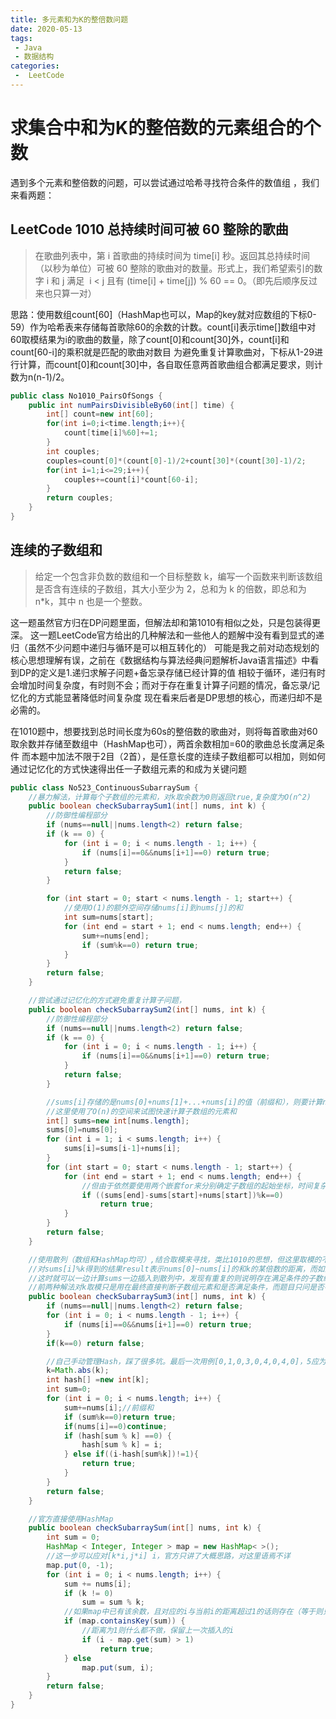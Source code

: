 ```yaml
---
title: 多元素和为K的整倍数问题
date: 2020-05-13
tags:
 - Java
 - 数据结构
categories:
 -  LeetCode
---
```


# 求集合中和为K的整倍数的元素组合的个数
遇到多个元素和整倍数的问题，可以尝试通过哈希寻找符合条件的数值组 ，我们来看两题：

## LeetCode 1010 总持续时间可被 60 整除的歌曲

> 在歌曲列表中，第 i 首歌曲的持续时间为 time[i] 秒。返回其总持续时间（以秒为单位）可被 60 整除的歌曲对的数量。形式上，我们希望索引的数字 i 和 j 满足  i < j 且有 (time[i] + time[j]) % 60 == 0。（即先后顺序反过来也只算一对）

思路：使用数组count[60]（HashMap也可以，Map的key就对应数组的下标0-59）作为哈希表来存储每首歌除60的余数的计数。count[i]表示time[]数组中对60取模结果为i的歌曲的数量，除了count[0]和count[30]外，count[i]和count[60-i]的乘积就是匹配的歌曲对数目
为避免重复计算歌曲对，下标从1-29进行计算，而count[0]和count[30]中，各自取任意两首歌曲组合都满足要求，则计数为n(n-1)/2。

````Java
public class No1010_PairsOfSongs {
    public int numPairsDivisibleBy60(int[] time) {
        int[] count=new int[60];
        for(int i=0;i<time.length;i++){
            count[time[i]%60]+=1;
        }
        int couples;
        couples=count[0]*(count[0]-1)/2+count[30]*(count[30]-1)/2;
        for(int i=1;i<=29;i++){
            couples+=count[i]*count[60-i];
        }
        return couples;
    }
}
````

<!--more-->

##  连续的子数组和
> 给定一个包含非负数的数组和一个目标整数 k，编写一个函数来判断该数组是否含有连续的子数组，其大小至少为 2，总和为 k 的倍数，即总和为 n*k，其中 n 也是一个整数。

这一题虽然官方归在DP问题里面，但解法却和第1010有相似之处，只是包装得更深。
这一题LeetCode官方给出的几种解法和一些他人的题解中没有看到显式的递归（虽然不少问题中递归与循环是可以相互转化的）
可能是我之前对动态规划的核心思想理解有误，之前在《数据结构与算法经典问题解析Java语言描述》中看到DP的定义是1.递归求解子问题+备忘录存储已经计算的值
相较于循环，递归有时会增加时间复杂度，有时则不会；而对于存在重复计算子问题的情况，备忘录/记忆化的方式能显著降低时间复杂度
现在看来后者是DP思想的核心，而递归却不是必需的。

在1010题中，想要找到总时间长度为60s的整倍数的歌曲对，则将每首歌曲对60取余数并存储至数组中（HashMap也可），两首余数相加=60的歌曲总长度满足条件
而本题中加法不限于2目（2首），是任意长度的连续子数组都可以相加，则如何通过记忆化的方式快速得出任一子数组元素的和成为关键问题

````Java
public class No523_ContinuousSubarraySum {
    //暴力解法，计算每个子数组的元素和，对k取余数为0则返回true,复杂度为O(n^2)
    public boolean checkSubarraySum1(int[] nums, int k) {
        //防御性编程部分
        if (nums==null||nums.length<2) return false;
        if (k == 0) {
            for (int i = 0; i < nums.length - 1; i++) {
                if (nums[i]==0&&nums[i+1]==0) return true;
            }
            return false;
        }

        for (int start = 0; start < nums.length - 1; start++) {
            //使用O(1)的额外空间存储nums[i]到nums[j]的和
            int sum=nums[start];
            for (int end = start + 1; end < nums.length; end++) {
                sum+=nums[end];
                if (sum%k==0) return true;
            }
        }
        return false;
    }

    //尝试通过记忆化的方式避免重复计算子问题，
    public boolean checkSubarraySum2(int[] nums, int k) {
        //防御性编程部分
        if (nums==null||nums.length<2) return false;
        if (k == 0) {
            for (int i = 0; i < nums.length - 1; i++) {
                if (nums[i]==0&&nums[i+1]==0) return true;
            }
            return false;
        }

        //sums[i]存储的是nums[0]+nums[1]+...+nums[i]的值（前缀和），则要计算nums[i]到nums[j]的和可以直接用sums[j]-sum[i]+nums[i]
        //这里使用了O(n)的空间来试图快速计算子数组的元素和
        int[] sums=new int[nums.length];
        sums[0]=nums[0];
        for (int i = 1; i < sums.length; i++) {
            sums[i]=sums[i-1]+nums[i];
        }
        for (int start = 0; start < nums.length - 1; start++) {
            for (int end = start + 1; end < nums.length; end++) {
                //但由于依然要使用两个嵌套for来分别确定子数组的起始坐标，时间复杂度仍然为O(n^2)
                if ((sums[end]-sums[start]+nums[start])%k==0)
                    return true;
            }
        }
        return false;
    }

    //使用散列（数组和HashMap均可）,结合取模来寻找，类比1010的思想，但这里取模的不是nums中某一元素的值，而是sums中存储的前缀和
    //对sums[i]%k得到的结果result表示nums[0]~nums[i]的和k的某倍数的距离，而如果后面某一j也有nums[0]~nums[j]和k的某倍数的距离也为result,则i~j间的元素和为k的整数倍
    //这时就可以一边计算sums一边插入到散列中，发现有重复的则说明存在满足条件的子数组
    //前两种解法对k取模只是用在最终直接判断子数组元素和是否满足条件，而题目只问是否存在（1010中只问存在多少对），都没有直接问是哪些
    public boolean checkSubarraySum3(int[] nums, int k) {
        if (nums==null||nums.length<2) return false;
        for (int i = 0; i < nums.length - 1; i++) {
            if (nums[i]==0&&nums[i+1]==0) return true;
        }
        if(k==0) return false;

        //自己手动管理Hash，踩了很多坑。最后一次用例[0,1,0,3,0,4,0,4,0]，5应为false，但输出为true，调不动了
        k=Math.abs(k);
        int hash[] =new int[k];
        int sum=0;
        for (int i = 0; i < nums.length; i++) {
            sum+=nums[i];//前缀和
            if (sum%k==0)return true;
            if(nums[i]==0)continue;
            if (hash[sum % k] ==0) {
                hash[sum % k] = i;
            } else if((i-hash[sum%k])!=1){
                return true;
            }
        }
        return false;
    }

    //官方直接使用HashMap
    public boolean checkSubarraySum(int[] nums, int k) {
        int sum = 0;
        HashMap < Integer, Integer > map = new HashMap< >();
        //这一步可以应对[k*i,j*i] i，官方只讲了大概思路，对这里语焉不详
        map.put(0, -1);
        for (int i = 0; i < nums.length; i++) {
            sum += nums[i];
            if (k != 0)
                sum = sum % k;
            //如果map中已有该余数，且对应的i与当前i的距离超过1的话则存在（等于则只是单个值是k的倍数，题目要求子数组至少2个数）
            if (map.containsKey(sum)) {
                //距离为1则什么都不做，保留上一次插入的i
                if (i - map.get(sum) > 1)
                    return true;
            } else
                map.put(sum, i);
        }
        return false;
    }
}
````
